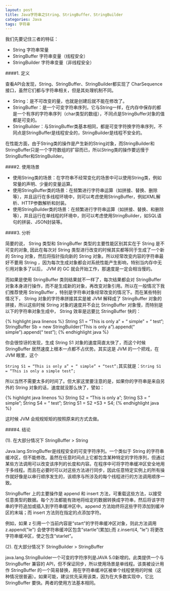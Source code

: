 ```yaml
---
layout: post
title: Java字符串之String、StringBuffer、StringBuilder
categories: Java
tags: 字符串
---
```


我们先要记住三者的特征：

* String 字符串常量
* StringBuffer 字符串变量（线程安全）
* StringBuilder 字符串变量（非线程安全）

####1. 定义

查看API会发现，String、StringBuffer、StringBuilder都实现了 CharSequence接口，虽然它们都与字符串相关，但是其处理机制不同。

* String：是不可改变的量，也就是创建后就不能在修改了。
* StringBuffer：是一个可变字符串序列，它与String一样，在内存中保存的都是一个有序的字符串序列（char类型的数组），不同点是StringBuffer对象的值都是可变的。
* StringBuilder：与StringBuffer类基本相同，都是可变字符换字符串序列，不同点是StringBuffer是线程安全的，StringBuilder是线程不安全的。

在性能方面，由于String类的操作是产生新的String对象，而StringBuilder和StringBuffer只是一个字符数组的扩容而已，所以String类的操作要远慢于StringBuffer和StringBuilder。

####2. 使用场景

* 使用String类的场景：在字符串不经常变化的场景中可以使用String类，例如常量的声明、少量的变量运算。
* 使用StringBuffer类的场景：在频繁进行字符串运算（如拼接、替换、删除等），并且运行在多线程环境中，则可以考虑使用StringBuffer，例如XML解析、HTTP参数解析和封装。
* 使用StringBuilder类的场景：在频繁进行字符串运算（如拼接、替换、和删除等），并且运行在单线程的环境中，则可以考虑使用StringBuilder，如SQL语句的拼装、JSON封装等。

####3. 分析

简要的说， String 类型和 StringBuffer 类型的主要性能区别其实在于 String 是不可变的对象, 因此在每次对 String 类型进行改变的时候其实都等同于生成了一个新的 String 对象，然后将指针指向新的 String 对象。所以经常改变内容的字符串最好不要用 String ，因为每次生成对象都会对系统性能产生影响，特别当内存中无引用对象多了以后， JVM 的 GC 就会开始工作，那速度是一定会相当慢的。

而如果是使用 StringBuffer 类则结果就不一样了，每次结果都会对 StringBuffer 对象本身进行操作，而不是生成新的对象，再改变对象引用。所以在一般情况下我们推荐使用 StringBuffer ，特别是字符串对象经常改变的情况下。而在某些特别情况下， String 对象的字符串拼接其实是被 JVM 解释成了 StringBuffer 对象的拼接，所以这些时候 String 对象的速度并不会比 StringBuffer 对象慢，而特别是以下的字符串对象生成中， String 效率是远要比 StringBuffer 快的：

{% highlight java linenos %}
String S1 = “This is only a” + “ simple” + “ test”;
StringBuffer Sb = new StringBuilder(“This is only a”).append(“ simple”).append(“ test”);
{% endhighlight java %}

你会很惊讶的发现，生成 String S1 对象的速度简直太快了，而这个时候 StringBuffer 居然速度上根本一点都不占优势。其实这是 JVM 的一个把戏，在 JVM 眼里，这个

`String S1 = “This is only a” + “ simple” + “test”;`其实就是：`String S1 = “This is only a simple test”; `

所以当然不需要太多的时间了。但大家这里要注意的是，如果你的字符串是来自另外的 String 对象的话，速度就没那么快了，譬如：

{% highlight java linenos %}
String S2 = “This is only a”;
String S3 = “ simple”;
String S4 = “ test”;
String S1 = S2 +S3 + S4;
{% endhighlight java %}

这时候 JVM 会规规矩矩的按照原来的方式去做。

####4. 结论

(1). 在大部分情况下 StringBuffer > String

Java.lang.StringBuffer是线程安全的可变字符序列。一个类似于 String 的字符串缓冲区，但不能修改。虽然在任意时间点上它都包含某种特定的字符序列，但通过某些方法调用可以改变该序列的长度和内容。在程序中可将字符串缓冲区安全地用于多线程。而且在必要时可以对这些方法进行同步，因此任意特定实例上的所有操作就好像是以串行顺序发生的，该顺序与所涉及的每个线程进行的方法调用顺序一致。

StringBuffer 上的主要操作是 append 和 insert 方法，可重载这些方法，以接受任意类型的数据。每个方法都能有效地将给定的数据转换成字符串，然后将该字符串的字符追加或插入到字符串缓冲区中。append 方法始终将这些字符添加到缓冲区的末端；而 insert 方法则在指定的点添加字符。

例如，如果 z 引用一个当前内容是“start”的字符串缓冲区对象，则此方法调用 z.append("le") 会使字符串缓冲区包含“startle”(累加);而 z.insert(4, "le") 将更改字符串缓冲区，使之包含“starlet”。

(2). 在大部分情况下 StringBuilder > StringBuffer

java.lang.StringBuilder一个可变的字符序列是JAVA 5.0新增的。此类提供一个与 StringBuffer 兼容的 API，但不保证同步，所以使用场景是单线程。该类被设计用作 StringBuffer 的一个简易替换，用在字符串缓冲区被单个线程使用的时候（这种情况很普遍）。如果可能，建议优先采用该类，因为在大多数实现中，它比 StringBuffer 要快。两者的使用方法基本相同。